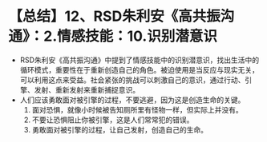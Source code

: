 # 【总结】12、RSD朱利安《高共振沟通》：2.情感技能：10.识别潜意识

-   RSD朱利安《高共振沟通》中提到了情感技能中的识别潜意识，找出生活中的循环模式，重要性在于重新创造自己的角色。被迫使用是当反应与现实无关，可以利用这点来受益。社会紧张的挑战可以刺激自己的意识，通过行动、引擎、发射、重新发射来重新捕捉意识。
-   人们应该勇敢面对被引擎的过程，不要逃避，因为这是创造生命的关键。
    1.  面对恐惧，就像小时候被告知厕所里有怪物一样，但实际上并没有。
    2.  不要让恐惧阻止你被引擎，这是人们常常犯的错误。
    3.  勇敢面对被引擎的过程，让自己发射，创造自己的生命。